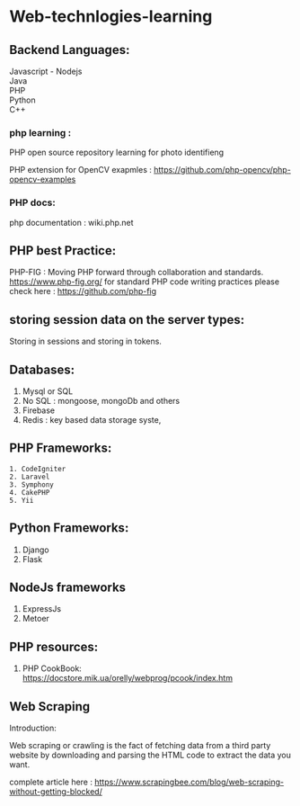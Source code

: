 # Web-technlogies-learning

## Backend Languages: 
Javascript - Nodejs <br>
Java<br>
PHP<br>
Python<br>
C++ <br>

### php learning : 


PHP open source repository learning for photo identifieng 

PHP extension for OpenCV
exapmles : https://github.com/php-opencv/php-opencv-examples


### PHP docs:
 php documentation : wiki.php.net

## PHP best Practice: 
  
  PHP-FIG : Moving PHP forward through collaboration and standards.
  https://www.php-fig.org/
  for standard PHP code writing practices please check here : https://github.com/php-fig
## storing session data on the server types: 
  Storing in sessions and storing in tokens.
  
  
  ## Databases: 
  
 1. Mysql or SQL
 2. No SQL : mongoose, mongoDb and others
 3. Firebase 
 4. Redis : key based data storage syste, 
 
 
 ## PHP Frameworks:
    1. CodeIgniter
    2. Laravel 
    3. Symphony
    4. CakePHP
    5. Yii
    
 ## Python Frameworks: 
   1. Django
   2. Flask
 
 ## NodeJs frameworks
   1. ExpressJs
   2. Metoer 
    
## PHP resources: 
  1. PHP CookBook: https://docstore.mik.ua/orelly/webprog/pcook/index.htm


## Web Scraping 
  Introduction: 

  Web scraping or crawling is the fact of fetching data from a third party website by downloading and parsing the HTML code to extract the data you want.

  complete article here : https://www.scrapingbee.com/blog/web-scraping-without-getting-blocked/


  